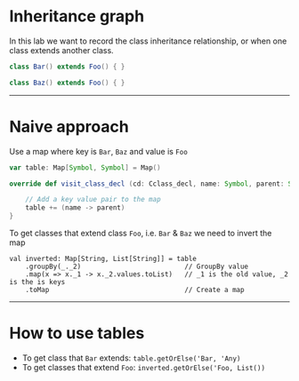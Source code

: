 # Inheritance graph


In this lab we want to record the class inheritance relationship, or when one class extends another class.

```scala
class Bar() extends Foo() { }

class Baz() extends Foo() { }
```

---

# Naive approach

Use a map where key is `Bar`, `Baz` and value is `Foo`

```scala
var table: Map[Symbol, Symbol] = Map()

override def visit_class_decl (cd: Cclass_decl, name: Symbol, parent: Symbol, features: Features, filename: Symbol) {

    // Add a key value pair to the map
    table += (name -> parent)
}
```

To get classes that extend class `Foo`, i.e. `Bar` & `Baz` we need to invert the map

```
val inverted: Map[String, List[String]] = table
    .groupBy(_._2)                          // GroupBy value
    .map(x => x._1 -> x._2.values.toList)   // _1 is the old value, _2 is the is keys
    .toMap                                  // Create a map 
```

--- 

# How to use tables

- To get class that `Bar` extends: `table.getOrElse('Bar, 'Any)`
- To get classes that extend `Foo`: `inverted.getOrElse('Foo, List())`


